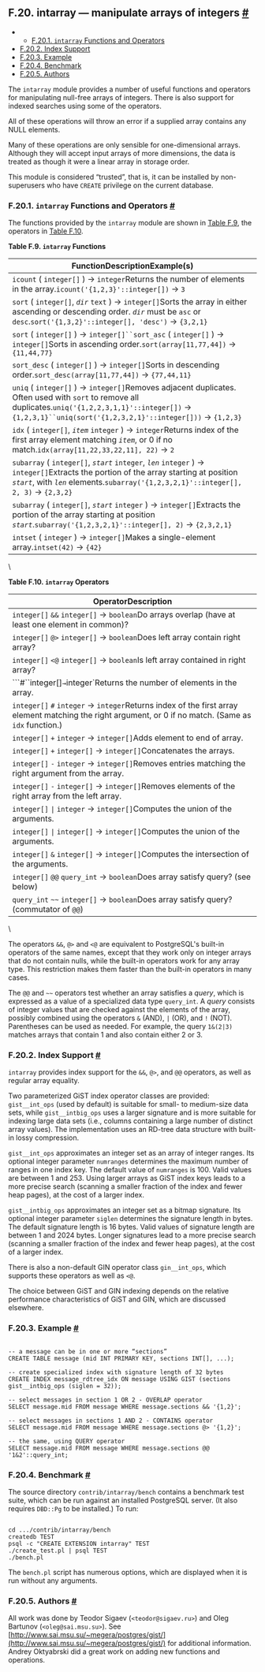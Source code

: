 ## F.20. intarray — manipulate arrays of integers [#](#INTARRAY)

  * *   [F.20.1. `intarray` Functions and Operators](intarray#INTARRAY-FUNCS-OPS)
  * [F.20.2. Index Support](intarray#INTARRAY-INDEX)
  * [F.20.3. Example](intarray#INTARRAY-EXAMPLE)
  * [F.20.4. Benchmark](intarray#INTARRAY-BENCHMARK)
  * [F.20.5. Authors](intarray#INTARRAY-AUTHORS)

The `intarray` module provides a number of useful functions and operators for manipulating null-free arrays of integers. There is also support for indexed searches using some of the operators.

All of these operations will throw an error if a supplied array contains any NULL elements.

Many of these operations are only sensible for one-dimensional arrays. Although they will accept input arrays of more dimensions, the data is treated as though it were a linear array in storage order.

This module is considered “trusted”, that is, it can be installed by non-superusers who have `CREATE` privilege on the current database.

### F.20.1. `intarray` Functions and Operators [#](#INTARRAY-FUNCS-OPS)

The functions provided by the `intarray` module are shown in [Table F.9](intarray#INTARRAY-FUNC-TABLE "Table F.9. intarray Functions"), the operators in [Table F.10](intarray#INTARRAY-OP-TABLE "Table F.10. intarray Operators").

**Table F.9. `intarray` Functions**

| FunctionDescriptionExample(s)                                                                                                                                                                                                      |
| ---------------------------------------------------------------------------------------------------------------------------------------------------------------------------------------------------------------------------------- |
| `icount` ( `integer[]` ) → `integer`Returns the number of elements in the array.`icount('{1,2,3}'::integer[])` → `3`                                                                                                           |
| `sort` ( `integer[]`, *`dir`* `text` ) → `integer[]`Sorts the array in either ascending or descending order. *`dir`* must be `asc` or `desc`.`sort('{1,3,2}'::integer[], 'desc')` → `{3,2,1}`                                  |
| `sort` ( `integer[]` ) → `integer[]``sort_asc` ( `integer[]` ) → `integer[]`Sorts in ascending order.`sort(array[11,77,44])` → `{11,44,77}`                                                                                    |
| `sort_desc` ( `integer[]` ) → `integer[]`Sorts in descending order.`sort_desc(array[11,77,44])` → `{77,44,11}`                                                                                                                 |
| `uniq` ( `integer[]` ) → `integer[]`Removes adjacent duplicates. Often used with `sort` to remove all duplicates.`uniq('{1,2,2,3,1,1}'::integer[])` → `{1,2,3,1}``uniq(sort('{1,2,3,2,1}'::integer[]))` → `{1,2,3}`            |
| `idx` ( `integer[]`, *`item`* `integer` ) → `integer`Returns index of the first array element matching *`item`*, or 0 if no match.`idx(array[11,22,33,22,11], 22)` → `2`                                                       |
| `subarray` ( `integer[]`, *`start`* `integer`, *`len`* `integer` ) → `integer[]`Extracts the portion of the array starting at position *`start`*, with *`len`* elements.`subarray('{1,2,3,2,1}'::integer[], 2, 3)` → `{2,3,2}` |
| `subarray` ( `integer[]`, *`start`* `integer` ) → `integer[]`Extracts the portion of the array starting at position *`start`*.`subarray('{1,2,3,2,1}'::integer[], 2)` → `{2,3,2,1}`                                                |
| `intset` ( `integer` ) → `integer[]`Makes a single-element array.`intset(42)` → `{42}`                                                                                                                                         |

\

**Table F.10. `intarray` Operators**

| OperatorDescription                                                                                                                                    |
| ------------------------------------------------------------------------------------------------------------------------------------------------------ |
| `integer[]` `&&` `integer[]` → `boolean`Do arrays overlap (have at least one element in common)?                                                       |
| `integer[]` `@>` `integer[]` → `boolean`Does left array contain right array?                                                                           |
| `integer[]` `<@` `integer[]` → `boolean`Is left array contained in right array?                                                                        |
| ```#``integer[]` → `integer`Returns the number of elements in the array.                                                                              |
| `integer[]` `#` `integer` → `integer`Returns index of the first array element matching the right argument, or 0 if no match. (Same as `idx` function.) |
| `integer[]` `+` `integer` → `integer[]`Adds element to end of array.                                                                                   |
| `integer[]` `+` `integer[]` → `integer[]`Concatenates the arrays.                                                                                      |
| `integer[]` `-` `integer` → `integer[]`Removes entries matching the right argument from the array.                                                     |
| `integer[]` `-` `integer[]` → `integer[]`Removes elements of the right array from the left array.                                                      |
| `integer[]` `\|` `integer` → `integer[]`Computes the union of the arguments.                                                                           |
| `integer[]` `\|` `integer[]` → `integer[]`Computes the union of the arguments.                                                                         |
| `integer[]` `&` `integer[]` → `integer[]`Computes the intersection of the arguments.                                                                   |
| `integer[]` `@@` `query_int` → `boolean`Does array satisfy query? (see below)                                                                          |
| `query_int` `~~` `integer[]` → `boolean`Does array satisfy query? (commutator of `@@`)                                                                 |

\

The operators `&&`, `@>` and `<@` are equivalent to PostgreSQL's built-in operators of the same names, except that they work only on integer arrays that do not contain nulls, while the built-in operators work for any array type. This restriction makes them faster than the built-in operators in many cases.

The `@@` and `~~` operators test whether an array satisfies a *query*, which is expressed as a value of a specialized data type `query_int`. A *query* consists of integer values that are checked against the elements of the array, possibly combined using the operators `&` (AND), `|` (OR), and `!` (NOT). Parentheses can be used as needed. For example, the query `1&(2|3)` matches arrays that contain 1 and also contain either 2 or 3.

### F.20.2. Index Support [#](#INTARRAY-INDEX)

`intarray` provides index support for the `&&`, `@>`, and `@@` operators, as well as regular array equality.

Two parameterized GiST index operator classes are provided: `gist__int_ops` (used by default) is suitable for small- to medium-size data sets, while `gist__intbig_ops` uses a larger signature and is more suitable for indexing large data sets (i.e., columns containing a large number of distinct array values). The implementation uses an RD-tree data structure with built-in lossy compression.

`gist__int_ops` approximates an integer set as an array of integer ranges. Its optional integer parameter `numranges` determines the maximum number of ranges in one index key. The default value of `numranges` is 100. Valid values are between 1 and 253. Using larger arrays as GiST index keys leads to a more precise search (scanning a smaller fraction of the index and fewer heap pages), at the cost of a larger index.

`gist__intbig_ops` approximates an integer set as a bitmap signature. Its optional integer parameter `siglen` determines the signature length in bytes. The default signature length is 16 bytes. Valid values of signature length are between 1 and 2024 bytes. Longer signatures lead to a more precise search (scanning a smaller fraction of the index and fewer heap pages), at the cost of a larger index.

There is also a non-default GIN operator class `gin__int_ops`, which supports these operators as well as `<@`.

The choice between GiST and GIN indexing depends on the relative performance characteristics of GiST and GIN, which are discussed elsewhere.

### F.20.3. Example [#](#INTARRAY-EXAMPLE)

```

-- a message can be in one or more “sections”
CREATE TABLE message (mid INT PRIMARY KEY, sections INT[], ...);

-- create specialized index with signature length of 32 bytes
CREATE INDEX message_rdtree_idx ON message USING GIST (sections gist__intbig_ops (siglen = 32));

-- select messages in section 1 OR 2 - OVERLAP operator
SELECT message.mid FROM message WHERE message.sections && '{1,2}';

-- select messages in sections 1 AND 2 - CONTAINS operator
SELECT message.mid FROM message WHERE message.sections @> '{1,2}';

-- the same, using QUERY operator
SELECT message.mid FROM message WHERE message.sections @@ '1&2'::query_int;
```

### F.20.4. Benchmark [#](#INTARRAY-BENCHMARK)

The source directory `contrib/intarray/bench` contains a benchmark test suite, which can be run against an installed PostgreSQL server. (It also requires `DBD::Pg` to be installed.) To run:

```

cd .../contrib/intarray/bench
createdb TEST
psql -c "CREATE EXTENSION intarray" TEST
./create_test.pl | psql TEST
./bench.pl
```

The `bench.pl` script has numerous options, which are displayed when it is run without any arguments.

### F.20.5. Authors [#](#INTARRAY-AUTHORS)

All work was done by Teodor Sigaev (`<teodor@sigaev.ru>`) and Oleg Bartunov (`<oleg@sai.msu.su>`). See [http://www.sai.msu.su/~megera/postgres/gist/](http://www.sai.msu.su/~megera/postgres/gist/) for additional information. Andrey Oktyabrski did a great work on adding new functions and operations.